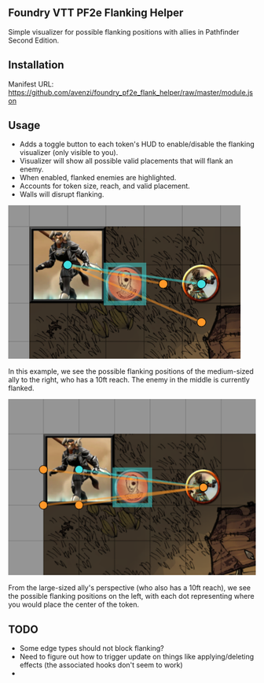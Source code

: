 ## Foundry VTT PF2e Flanking Helper
Simple visualizer for possible flanking positions with allies in Pathfinder Second Edition.

## Installation
Manifest URL: https://github.com/avenzi/foundry_pf2e_flank_helper/raw/master/module.json

## Usage
- Adds a toggle button to each token's HUD to enable/disable the flanking visualizer (only visible to you).
- Visualizer will show all possible valid placements that will flank an enemy.
- When enabled, flanked enemies are highlighted.
- Accounts for token size, reach, and valid placement.
- Walls will disrupt flanking.


![](assets/flank_example_1.png)

In this example, we see the possible flanking positions of the medium-sized ally to the right, who has a 10ft reach. The enemy in the middle is currently flanked.

![](assets/flank_example_2.png)

From the large-sized ally's perspective (who also has a 10ft reach), we see the possible flanking positions on the left, with each dot representing where you would place the center of the token.

## TODO
- Some edge types should not block flanking?
- Need to figure out how to trigger update on things like applying/deleting effects (the associated hooks don't seem to work)
- 

